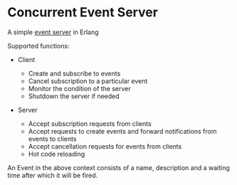 # Concurrent Event Server
A simple [event server](https://learnyousomeerlang.com/designing-a-concurrent-application) in Erlang


Supported functions:

- Client
    - Create and subscribe to events
    - Cancel subscription to a particular event
    - Monitor the condition of the server
    - Shutdown the server if needed

- Server
    - Accept subscription requests from clients
    - Accept requests to create events and forward notifications from events to clients
    - Accept cancellation requests for events from clients
    - Hot code reloading

An Event in the above context consists of a name, description and a waiting time after which it will be fired.
